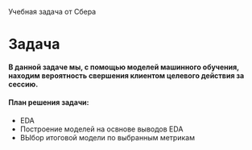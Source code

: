 Учебная задача от Сбера



# Задача
#### В данной задаче мы, с помощью моделей машинного обучения, находим вероятность свершения клиентом целевого действия за сессию.
#### План решения задачи:
- EDA
- Построение моделей на освнове выводов EDA
- ВЫбор итоговой модели по выбранным метрикам

